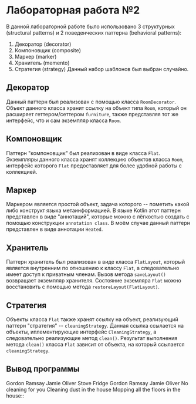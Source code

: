 # Лабораторная работа №2

В данной лабораторной работе было использовано 3 структурных (structural patterns) и 2 поведенческих паттерна (behavioral patterns):
1. Декоратор (decorator)
2. Компоновщик (composite)
3. Маркер (marker)
4. Хранитель (memento)
5. Стратегия (strategy)
Данный набор шаблонов был выбран случайно.

## Декоратор
Данный паттерн был реализован с помощью класса `RoomDecorator`. Объект данного класса хранит ссылку на объект типа `Room`, который он расширяет геттером/сеттером `furniture`, также представляя тот же интерфейс, что и сам экземпляр класса `Room`.

## Компоновщик
Паттерн "компоновщик" был реализован в виде класса `Flat`. Экземпляры данного класса хранят коллекцию объектов класса `Room`, интерфейс которого `Flat` предоставляет для более удобной работы с коллекцией.

## Маркер
Маркером является простой объект, задача которого -- пометить какой либо конструкт языка метаинформацией. В языке Kotlin этот паттерн представлен в виде "аннотаций", которые можно с лёгкостью создать с помощью конструкции `annotation class`. В моём случае данный паттерн представлен в виде аннотации `Heated`.

## Хранитель
Паттерн хранитель был реализован в виде класса `FlatLayout`, который является внутренним по отношению к классу `Flat`, а следовательно имеет доступ к приватным членам. Вызов метода `saveLayout()` возвращает экземпляр хранителя. Состояние экземляра `Flat` можно восстановить с помощью метода `restoreLayout(FlatLayout)`.

## Стратегия
Объекты класса `Flat` также хранят ссылку на объект, реализующий паттерн "стратегия" -- `cleaningStrategy`. Данная ссылка ссылается на объекты, иплементирующие интерфейс `CleaningStrategy`, а следовательно реализующие метод `clean()`. Результат выполнения метода `clean()` класса `Flat` зависит от объекта, на который ссылается `cleaningStrategy`.

## Вывод программы 

Gordon Ramsay Jamie Oliver 
Stove Fridge 
Gordon Ramsay Jamie Oliver 
No cleaning for you
Cleaning dust in the house
Mopping all the floors in the house::
